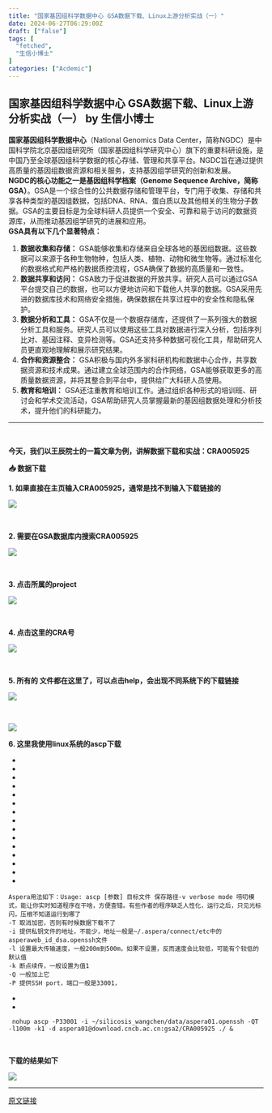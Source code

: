 ```yaml
---
title: "国家基因组科学数据中心 GSA数据下载、Linux上游分析实战（一）"
date: 2024-06-27T06:29:00Z
draft: ["false"]
tags: [
  "fetched",
  "生信小博士"
]
categories: ["Acdemic"]
---
```

国家基因组科学数据中心 GSA数据下载、Linux上游分析实战（一） by 生信小博士
------
<div><section><strong>国家基因组科学数据中心</strong>（National Genomics Data Center，简称NGDC）是中国科学院北京基因组研究所（国家基因组科学研究中心）旗下的重要科研设施，是中国乃至全球基因组科学数据的核心存储、管理和共享平台。NGDC旨在通过提供高质量的基因组数据资源和相关服务，支持基因组学研究的创新和发展。</section><section><strong>NGDC的核心功能之一是基因组科学档案（Genome Sequence Archive，简称GSA）</strong>。GSA是一个综合性的公共数据存储和管理平台，专门用于收集、存储和共享各种类型的基因组数据，包括DNA、RNA、蛋白质以及其他相关的生物分子数据。GSA的主要目标是为全球科研人员提供一个安全、可靠和易于访问的数据资源库，从而推动基因组学研究的进展和应用。</section><section><span><strong>GSA具有以下几个显著特点：</strong></span></section><ol><li><section><strong>数据收集和存储：</strong> GSA能够收集和存储来自全球各地的基因组数据。这些数据可以来源于各种生物物种，包括人类、植物、动物和微生物等。通过标准化的数据格式和严格的数据质控流程，GSA确保了数据的高质量和一致性。</section></li><li><section><strong>数据共享和访问：</strong> GSA致力于促进数据的开放共享。研究人员可以通过GSA平台提交自己的数据，也可以方便地访问和下载他人共享的数据。GSA采用先进的数据库技术和网络安全措施，确保数据在共享过程中的安全性和隐私保护。</section></li><li><section><strong>数据分析和工具：</strong> GSA不仅是一个数据存储库，还提供了一系列强大的数据分析工具和服务。研究人员可以使用这些工具对数据进行深入分析，包括序列比对、基因注释、变异检测等。GSA还支持多种数据可视化工具，帮助研究人员更直观地理解和展示研究结果。</section></li><li><section><strong>合作和资源整合：</strong> GSA积极与国内外多家科研机构和数据中心合作，共享数据资源和技术成果。通过建立全球范围内的合作网络，GSA能够获取更多的高质量数据资源，并将其整合到平台中，提供给广大科研人员使用。</section></li><li><section><strong>教育和培训：</strong> GSA还注重教育和培训工作。通过组织各种形式的培训班、研讨会和学术交流活动，GSA帮助研究人员掌握最新的基因组数据处理和分析技术，提升他们的科研能力。</section></li></ol><hr><p><strong><br></strong></p><p><strong>今天，我们以王辰院士的一篇文章为例，讲解数据下载和实战：<span>CRA005925</span></strong></p><p><span><strong>📥 数据下载</strong></span></p><p><strong>1. 如果直接在主页输入<span>CRA005925，通常是找不到输入下载链接的</span></strong></p><p><img data-galleryid="" data-imgfileid="100003614" data-ratio="0.4925925925925926" data-s="300,640" data-src="https://mmbiz.qpic.cn/sz_mmbiz_png/xVhD7345Skuw0j11AwJDocxaeeBgjfZCic2PYk2icCsjGTaP1ibpKlffcT3LMxhiawNOnT4V8zsRxLCdUWJcUbs2kA/640?wx_fmt=png&amp;from=appmsg" data-type="png" data-w="1080" src="https://mmbiz.qpic.cn/sz_mmbiz_png/xVhD7345Skuw0j11AwJDocxaeeBgjfZCic2PYk2icCsjGTaP1ibpKlffcT3LMxhiawNOnT4V8zsRxLCdUWJcUbs2kA/640?wx_fmt=png&amp;from=appmsg"></p><p><br></p><p><strong>2. 需要在GSA数据库内搜索<strong><span>CRA005925</span></strong></strong></p><p><img data-galleryid="" data-imgfileid="100003616" data-ratio="0.6851851851851852" data-s="300,640" data-src="https://mmbiz.qpic.cn/sz_mmbiz_png/xVhD7345Skuw0j11AwJDocxaeeBgjfZCZkIJhq2TZYOc0Rjcyib2OUvg4ChiaFvh0AyFiczjiby3AVbKccYgZqhecg/640?wx_fmt=png&amp;from=appmsg" data-type="png" data-w="1080" src="https://mmbiz.qpic.cn/sz_mmbiz_png/xVhD7345Skuw0j11AwJDocxaeeBgjfZCZkIJhq2TZYOc0Rjcyib2OUvg4ChiaFvh0AyFiczjiby3AVbKccYgZqhecg/640?wx_fmt=png&amp;from=appmsg"></p><p><strong><br></strong></p><p><strong>3. 点击所属的project<strong><span></span></strong></strong></p><p><img data-galleryid="" data-imgfileid="100003618" data-ratio="0.6351851851851852" data-s="300,640" data-src="https://mmbiz.qpic.cn/sz_mmbiz_png/xVhD7345Skuw0j11AwJDocxaeeBgjfZCpnic1aIxDkLM5yWZ6swuuVoicszzQjn1UBXibckpweWJy4j6sD4joCLXg/640?wx_fmt=png&amp;from=appmsg" data-type="png" data-w="1080" src="https://mmbiz.qpic.cn/sz_mmbiz_png/xVhD7345Skuw0j11AwJDocxaeeBgjfZCpnic1aIxDkLM5yWZ6swuuVoicszzQjn1UBXibckpweWJy4j6sD4joCLXg/640?wx_fmt=png&amp;from=appmsg"></p><p><br></p><p><strong>4. 点击这里的CRA号</strong></p><p><img data-galleryid="" data-imgfileid="100003617" data-ratio="0.7333333333333333" data-s="300,640" data-src="https://mmbiz.qpic.cn/sz_mmbiz_png/xVhD7345Skuw0j11AwJDocxaeeBgjfZCuHZSdgibHZfpOqknpkd0JsJ5m2ZhTuVUMqUh3FLxyb0hFKxIDiacmkzw/640?wx_fmt=png&amp;from=appmsg" data-type="png" data-w="1080" src="https://mmbiz.qpic.cn/sz_mmbiz_png/xVhD7345Skuw0j11AwJDocxaeeBgjfZCuHZSdgibHZfpOqknpkd0JsJ5m2ZhTuVUMqUh3FLxyb0hFKxIDiacmkzw/640?wx_fmt=png&amp;from=appmsg"></p><p><br></p><p><strong>5. 所有的 文件都在这里了，可以点击help，会出现不同系统下的下载链接</strong></p><p><img data-galleryid="" data-imgfileid="100003615" data-ratio="0.6898148148148148" data-s="300,640" data-src="https://mmbiz.qpic.cn/sz_mmbiz_png/xVhD7345Skuw0j11AwJDocxaeeBgjfZCHnM8ZsBmqnKWJAHuPcmVCtGBvrIMYMWwYos4XxxdsG1aibCAUpNvvaA/640?wx_fmt=png&amp;from=appmsg" data-type="png" data-w="1080" src="https://mmbiz.qpic.cn/sz_mmbiz_png/xVhD7345Skuw0j11AwJDocxaeeBgjfZCHnM8ZsBmqnKWJAHuPcmVCtGBvrIMYMWwYos4XxxdsG1aibCAUpNvvaA/640?wx_fmt=png&amp;from=appmsg"></p><p><br></p><p><img data-galleryid="" data-imgfileid="100003620" data-ratio="0.5435185185185185" data-s="300,640" data-src="https://mmbiz.qpic.cn/sz_mmbiz_png/xVhD7345Skuw0j11AwJDocxaeeBgjfZCHElELCoyj4bBEaibFae8QCD2l71tiazfWyiaqoxnFQNDeibx5THicPDFofA/640?wx_fmt=png&amp;from=appmsg" data-type="png" data-w="1080" src="https://mmbiz.qpic.cn/sz_mmbiz_png/xVhD7345Skuw0j11AwJDocxaeeBgjfZCHElELCoyj4bBEaibFae8QCD2l71tiazfWyiaqoxnFQNDeibx5THicPDFofA/640?wx_fmt=png&amp;from=appmsg"></p><p><strong>6. 这里我使用linux系统的<span>ascp下载</span></strong></p><section><ul><li><li><li><li><li><li><li><li><li><li><li><li><li><li><li></ul><pre data-lang="diff"><code><span>Aspera用法如下：</span></code><code><span>Usage: ascp [参数] 目标文件 保存路径</span></code><code><span><span>-v verbose mode 唠叨模式，能让你实时知道程序在干啥，方便查错。有些作者的程序缺乏人性化，运行之后，只见光标闪，压根不知道运行到哪了</span></span></code><code><span><br></span></code><code><span><span>-T 取消加密，否则有时候数据下载不了</span></span></code><code><span><br></span></code><code><span><span>-i 提供私钥文件的地址，不能少，地址一般是~/.aspera/connect/etc中的asperaweb_id_dsa.openssh文件</span></span></code><code><span><br></span></code><code><span><span>-l 设置最大传输速度，一般200m到500m，如果不设置，反而速度会比较低，可能有个较低的默认值</span></span></code><code><span><br></span></code><code><span><span>-k 断点续传，一般设置为值1</span></span></code><code><span><br></span></code><code><span><span>-Q 一般加上它</span></span></code><code><span><br></span></code><code><span><span>-P 提供SSH port，端口一般是33001，</span></span></code></pre></section><p><strong><span></span></strong></p><section><ul><li><li></ul><pre data-lang="typescript"><code><span> nohup ascp -P33001 -i ~<span>/silicosis_wangchen/</span>data/aspera01.openssh -QT -l100m -k1 -d aspera01<span>@download</span>.cncb.ac.cn:gsa2/CRA005925 ./ &amp;</span></code><code><span><br></span></code></pre></section><p><strong><br></strong></p><p><strong>下载的结果如下</strong><br></p><p><img data-galleryid="" data-imgfileid="100003619" data-ratio="0.5634615384615385" data-s="300,640" data-src="https://mmbiz.qpic.cn/sz_mmbiz_png/xVhD7345SkulMWobjj7YR8PF1juAlIfopk57I2BBicGd73BRCnt3dskcGaianibsvC6xGzzmJovEBEm0vS0tXmKzg/640?wx_fmt=png&amp;from=appmsg" data-type="png" data-w="1040" src="https://mmbiz.qpic.cn/sz_mmbiz_png/xVhD7345SkulMWobjj7YR8PF1juAlIfopk57I2BBicGd73BRCnt3dskcGaianibsvC6xGzzmJovEBEm0vS0tXmKzg/640?wx_fmt=png&amp;from=appmsg"></p><section><mp-common-profile data-pluginname="mpprofile" data-id="Mzg2NDcxMzYwNg==" data-headimg="http://mmbiz.qpic.cn/sz_mmbiz_png/xVhD7345Sks7JhVxUX46ZKxPSob6ptqIZgnIEnHOn5VMwCX8sN6MQy1Pq4XXFEOJ6grAmsoQugyCDKOZictDBHA/0?wx_fmt=png" data-nickname="生信小博士" data-alias="bioinformatics_Dr" data-signature="【生物信息学】R语言开始，学习生信。Seurat，单细胞测序，空间转录组。 Python，scanpy，cell2location。资料分享" data-from="2" data-is_biz_ban="0"></mp-common-profile></section><p><mp-style-type data-value="3"></mp-style-type></p></div>  
<hr>
<a href="https://mp.weixin.qq.com/s/I2XP7_qFxMrWg3u5n3NX6g",target="_blank" rel="noopener noreferrer">原文链接</a>
